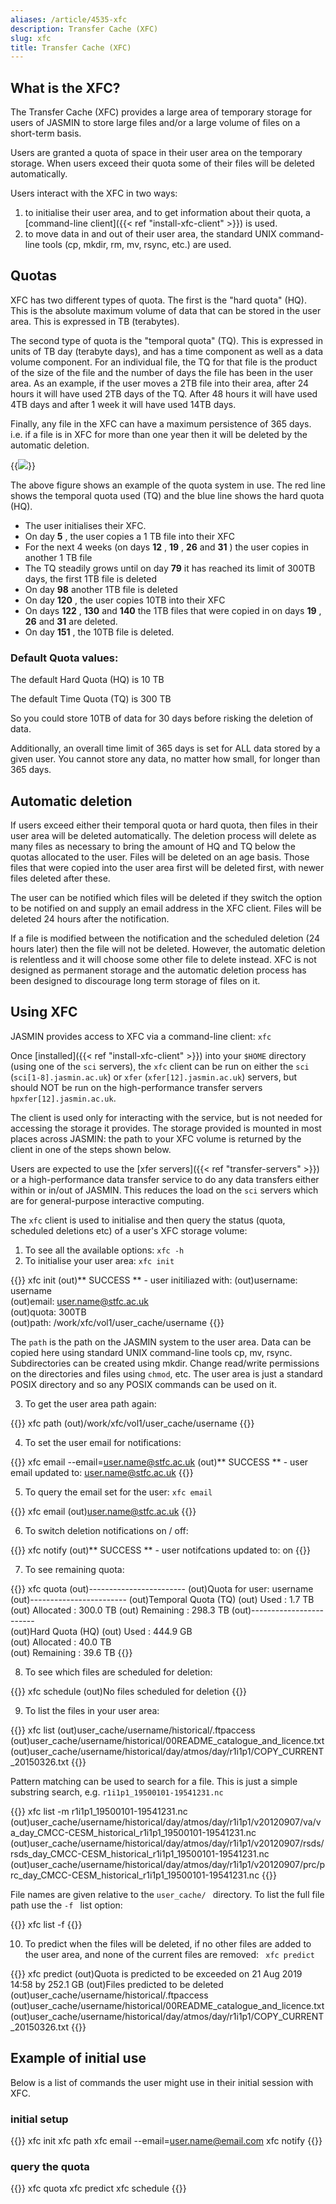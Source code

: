```yaml
---
aliases: /article/4535-xfc
description: Transfer Cache (XFC)
slug: xfc
title: Transfer Cache (XFC)
---
```


## What is the XFC?

The Transfer Cache (XFC) provides a large area of temporary storage for
users of JASMIN to store large files and/or a large volume of files on a
short-term basis.

Users are granted a quota of space in their user area on the temporary
storage. When users exceed their quota some of their files will be deleted
automatically.

Users interact with the XFC in two ways:

  1. to initialise their user area, and to get information about their quota, a [command-line client]({{< ref "install-xfc-client" >}}) is used.
  2. to move data in and out of their user area, the standard UNIX command-line tools (cp, mkdir, rm, mv, rsync, etc.) are used.

## Quotas

XFC has two different types of quota. The first is the "hard quota" (HQ). This
is the absolute maximum volume of data that can be stored in the user area.
This is expressed in TB (terabytes).

The second type of quota is the "temporal quota" (TQ). This is expressed in
units of TB day (terabyte days), and has a time component as well as a data
volume component. For an individual file, the TQ for that file is the product
of the size of the file and the number of days the file has been in the user
area. As an example, if the user moves a 2TB file into their area, after 24
hours it will have used 2TB days of the TQ. After 48 hours it will have used
4TB days and after 1 week it will have used 14TB days.

Finally, any file in the XFC can have a maximum persistence of 365 days. i.e.
if a file is in XFC for more than one year then it will be deleted by the
automatic deletion.

{{<image src="img/docs/xfc/file-7mwfbT5NdE.png" caption="">}}

The above figure shows an example of the quota system in use. The red line
shows the temporal quota used (TQ) and the blue line shows the hard quota
(HQ).

- The user initialises their XFC.
- On day **5** , the user copies a 1 TB file into their XFC
- For the next 4 weeks (on days **12** , **19** , **26** and **31** ) the user copies in another 1 TB file
- The TQ steadily grows until on day **79** it has reached its limit of 300TB days, the first 1TB file is deleted
- On day **98** another 1TB file is deleted
- On day **120** , the user copies 10TB into their XFC
- On days **122** , **130** and **140** the 1TB files that were copied in on days **19** , **26** and **31** are deleted.
- On day **151** , the 10TB file is deleted.

### Default Quota values:

The default Hard Quota (HQ) is 10 TB

The default Time Quota (TQ) is 300 TB

So you could store 10TB of data for 30 days before risking the deletion of
data.

Additionally, an overall time limit of 365 days is set for ALL data stored by
a given user. You cannot store any data, no matter how small, for longer than
365 days.

## Automatic deletion

If users exceed either their temporal quota or hard quota, then files in their
user area will be deleted automatically. The deletion process will delete as
many files as necessary to bring the amount of HQ and TQ below the quotas
allocated to the user. Files will be deleted on an age basis. Those files that
were copied into the user area first will be deleted first, with newer files
deleted after these.

The user can be notified which files will be deleted if they switch the option
to be notified on and supply an email address in the XFC client. Files will be
deleted 24 hours after the notification.

If a file is modified between the notification and the scheduled deletion (24
hours later) then the file will not be deleted. However, the automatic
deletion is relentless and it will choose some other file to delete instead.
XFC is not designed as permanent storage and the automatic deletion process
has been designed to discourage long term storage of files on it.

## Using XFC

JASMIN provides access to XFC via a command-line client: `xfc`

Once [installed]({{< ref "install-xfc-client" >}}) into your `$HOME`
directory (using one of the `sci` servers), the `xfc` client can be run on
either the `sci` (`sci[1-8].jasmin.ac.uk`) or `xfer` (`xfer[12].jasmin.ac.uk`)
servers, but should NOT be run on the high-performance transfer servers
`hpxfer[12].jasmin.ac.uk`.

The client is used only for interacting with the service, but is not needed
for accessing the storage it provides. The storage provided is mounted in most
places across JASMIN: the path to your XFC volume is returned by the client in
one of the steps shown below.

Users are expected to use the [xfer servers]({{< ref "transfer-servers" >}})
or a high-performance data transfer service to do any data transfers either
within or in/out of JASMIN. This reduces the load on the `sci` servers which
are for general-purpose interactive computing.

The `xfc` client is used to initialise and then query the status (quota,
scheduled deletions etc) of a user's XFC storage volume:

  1. To see all the available options: `xfc -h`
  2. To initialise your user area: `xfc init`

{{<command user="user" host="sci1">}}
xfc init
(out)** SUCCESS ** - user initiliazed with:
(out)username: username  
(out)email: user.name@stfc.ac.uk  
(out)quota: 300TB  
(out)path: /work/xfc/vol1/user_cache/username
{{</command>}}

The `path` is the path on the JASMIN system to the user area. Data can be
copied here using standard UNIX command-line tools cp, mv, rsync.
Subdirectories can be created using mkdir. Change read/write permissions on
the directories and files using `chmod`, etc. The user area is just a standard
POSIX directory and so any POSIX commands can be used on it.

  3. To get the user area path again: 
  
{{<command user="user" host="sci1">}}
xfc path
(out)/work/xfc/vol1/user_cache/username
{{</command>}}


  4. To set the user email for notifications: 
  
{{<command user="user" host="sci1">}}
xfc email --email=user.name@stfc.ac.uk
(out)** SUCCESS ** - user email updated to: user.name@stfc.ac.uk
{{</command>}}

  5. To query the email set for the user: `xfc email `
  
{{<command user="user" host="sci1">}}
xfc email
(out)user.name@stfc.ac.uk
{{</command>}}

  6. To switch deletion notifications on / off:

{{<command user="user" host="sci1">}}
xfc notify
(out)** SUCCESS ** - user notifcations updated to: on
{{</command>}}

  7. To see remaining quota:

{{<command user="user" host="sci1">}}
xfc quota
(out)------------------------
(out)Quota for user: username 
(out)------------------------
(out)Temporal Quota (TQ)
(out)  Used : 1.7 TB  
(out)  Allocated : 300.0 TB
(out)  Remaining : 298.3 TB
(out)------------------------  
(out)Hard Quota (HQ)
(out)  Used      : 444.9 GB  
(out)  Allocated : 40.0 TB  
(out)  Remaining : 39.6 TB
{{</command>}}

  8. To see which files are scheduled for deletion:

{{<command user="user" host="sci1">}}
xfc schedule
(out)No files scheduled for deletion
{{</command>}}

  9. To list the files in your user area:

{{<command user="user" host="sci1">}}
xfc list
(out)user_cache/username/historical/.ftpaccess 
(out)user_cache/username/historical/00README_catalogue_and_licence.txt 
(out)user_cache/username/historical/day/atmos/day/r1i1p1/COPY_CURRENT_20150326.txt
{{</command>}}

Pattern matching can be used to search for a file. This is just a simple
substring search, e.g. `r1i1p1_19500101-19541231.nc`

{{<command user="user" host="sci1">}}
xfc list -m r1i1p1_19500101-19541231.nc
(out)user_cache/username/historical/day/atmos/day/r1i1p1/v20120907/va/va_day_CMCC-CESM_historical_r1i1p1_19500101-19541231.nc
(out)user_cache/username/historical/day/atmos/day/r1i1p1/v20120907/rsds/rsds_day_CMCC-CESM_historical_r1i1p1_19500101-19541231.nc
(out)user_cache/username/historical/day/atmos/day/r1i1p1/v20120907/prc/prc_day_CMCC-CESM_historical_r1i1p1_19500101-19541231.nc
{{</command>}}

File names are given relative to the `user_cache/ ` directory. To list the
full file path use the `-f ` list option:

{{<command user="user" host="sci1">}}
xfc list -f
{{</command>}}

  10. To predict when the files will be deleted, if no other files are added to the user area, and none of the current files are removed: ` xfc predict`

{{<command user="user" host="sci1">}}
xfc predict
(out)Quota is predicted to be exceeded on 21 Aug 2019 14:58 by 252.1 GB
(out)Files predicted to be deleted  
(out)user_cache/username/historical/.ftpaccess
(out)user_cache/username/historical/00README_catalogue_and_licence.txt
(out)user_cache/username/historical/day/atmos/day/r1i1p1/COPY_CURRENT_20150326.txt
{{</command>}}

## Example of initial use

Below is a list of commands the user might use in their initial session with
XFC.

### initial setup

{{<command user="user" host="sci1">}}
xfc init
xfc path
xfc email --email=user.name@email.com
xfc notify
{{</command>}}

### query the quota

{{<command user="user" host="sci1">}}
xfc quota 
xfc predict 
xfc schedule
{{</command>}}
